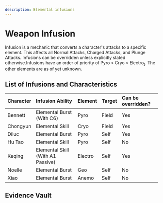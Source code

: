 ```yaml
---
description: Elemental infusions
---
```


# Weapon Infusion

Infusion is a mechanic that converts a character's attacks to a specific element. This affects all Normal Attacks,
Charged Attacks, and Plunge Attacks. Infusions can be overridden unless explicitly stated otherwise.Infusions have an
order of priority of Pyro > Cryo >
Electro<sub>[1](../../evidence/mechanics/gameplay-mechanics/infusion.md#infusion-element-ordering)</sub>. The other
elements are as of yet unknown.

## List of Infusions and Characteristics

| Character | Infusion Ability | Element | Target | Can be overridden? |
| :--- | :--- | :--- | :--- | :--- |
| Bennett | Elemental Burst (With C6) | Pyro | Field | Yes
| Chongyun | Elemental Skill | Cryo | Field | Yes
| Diluc | Elemental Burst | Pyro | Self | Yes
| Hu Tao | Elemental Skill | Pyro | Self | No
| Keqing | Elemental Skill (With A1 Passive) | Electro | Self | Yes
| Noelle | Elemental Burst | Geo | Self | No
| Xiao | Elemental Burst | Anemo | Self | No

## Evidence Vault
